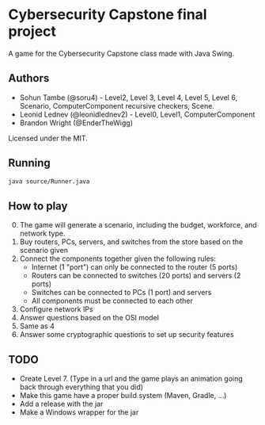 # Cybersecurity Capstone final project

A game for the Cybersecurity Capstone class made with Java Swing.

## Authors

* Sohun Tambe (@soru4) - Level2, Level 3, Level 4, Level 5, Level 6, Scenario, ComputerComponent recursive checkers, Scene.
* Leonid Lednev (@leonidlednev2) - Level0, Level1, ComputerComponent
* Brandon Wright (@EnderTheWigg)

Licensed under the MIT.

## Running

```bash
java source/Runner.java
```

## How to play

0. The game will generate a scenario, including the budget, workforce, and network type.
1. Buy routers, PCs, servers, and switches from the store based on the scenario given
2. Connect the components together given the following rules:
   * Internet (1 "port") can only be connected to the router (5 ports)
   * Routers can be connected to switches (20 ports) and servers (2 ports)
   * Switches can be connected to PCs (1 port) and servers
   * All components must be connected to each other
3. Configure network IPs
4. Answer questions based on the OSI model
5. Same as 4
6. Answer some cryptographic questions to set up security features

## TODO

* Create Level 7. (Type in a url and the game plays an animation going back through everything that you did)
* Make this game have a proper build system (Maven, Gradle, ...)
* Add a release with the jar
* Make a Windows wrapper for the jar
